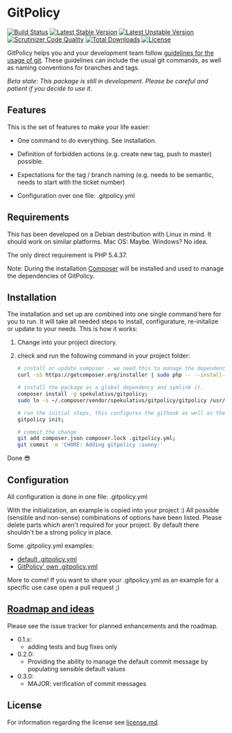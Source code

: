 GitPolicy
=========

[![Build Status](https://api.travis-ci.org/spekulatius/GitPolicy.svg?branch=master)](https://travis-ci.org/spekulatius/GitPolicy)
[![Latest Stable Version](https://poser.pugx.org/spekulatius/gitpolicy/version.svg)](https://github.com/spekulatius/gitpolicy/releases)
[![Latest Unstable Version](https://poser.pugx.org/spekulatius/gitpolicy/v/unstable.svg)](https://packagist.org/packages/spekulatius/gitpolicy)
[![Scrutinizer Code Quality](https://img.shields.io/scrutinizer/g/spekulatius/gitpolicy.svg)](https://scrutinizer-ci.com/g/spekulatius/gitpolicy?branch=master)
[![Total Downloads](https://poser.pugx.org/spekulatius/gitpolicy/downloads.svg)](https://packagist.org/packages/spekulatius/gitpolicy)
[![License](https://poser.pugx.org/spekulatius/gitpolicy/license.svg)](https://github.com/spekulatius/gitpolicy/blob/master/license.md)

GitPolicy helps you and your development team follow [guidelines for the usage of git](https://github.com/spekulatius/gitpolicy). These guidelines can include the usual git commands, as well as naming conventions for branches and tags.

*Beta state: This package is still in development. Please be careful and patient if you decide to use it.*


Features
--------

This is the set of features to make your life easier:

 * One command to do everything. See installation.

 * Definition of forbidden actions (e.g. create new tag, push to master) possible.

 * Expectations for the tag / branch naming (e.g. needs to be semantic, needs to start with the ticket number)

 * Configuration over one file: .gitpolicy.yml


Requirements
------------

This has been developed on a Debian destribution with Linux in mind. It should work on similar platforms. Mac OS: Maybe. Windows? No idea.

The only direct requirement is PHP 5.4.37.

Note: During the installation [Composer](https://getcomposer.org) will be installed and used to manage the dependencies of GitPolicy.


Installation
------------

The installation and set up are combined into one single command here for you to run. It will take all needed steps to install, configurature, re-initalize or update to your needs. This is how it works:

1. Change into your project directory.

2. check and run the following command in your project folder:

    ```bash
    # install or update composer - we need this to manage the dependencies
    curl -sS https://getcomposer.org/installer | sudo php -- --install-dir=/usr/local/bin --filename=composer;

    # install the package as a global dependency and symlink it.
    composer install -g spekulatius/gitpolicy;
    sudo ln -s ~/.composer/vendor/spekulatius/gitpolicy/gitpolicy /usr/local/bin/gitpolicy;

    # run the initial steps, this configures the githook as well as the inital config file.
    gitpolicy init;

    # commit the change
    git add composer.json composer.lock .gitpolicy.yml;
    git commit -m 'CHORE: Adding gitpolicy :sunny:'
    ```

Done :sunglasses:

Configuration
-------------

All configuration is done in one file: .gitpolicy.yml

With the initialization, an example is copied into your project :) All possible (sensible and non-sense) combinations of options have been listed. Please delete parts which aren't required for your project. By default there shouldn't be a strong policy in place.

Some .gitpolicy.yml examples:

 * [default .gitpolicy.yml](https://github.com/spekulatius/gitpolicy/blob/master/templates/.gitpolicy.yml)
 * [GitPolicy' own .gitpolicy.yml](https://github.com/spekulatius/gitpolicy/blob/master/.gitpolicy.yml)

More to come! If you want to share your .gitpolicy.yml as an example for a specific use case open a pull request ;)


[Roadmap and ideas](https://github.com/spekulatius/GitPolicy/issues)
-----------------

Please see the issue tracker for planned enhancements and the roadmap.

 * 0.1.x:
   * adding tests and bug fixes only
 * 0.2.0:
   * Providing the ability to manage the default commit message by populating sensible default values
 * 0.3.0:
   * MAJOR: verification of commit messages


License
-------

For information regarding the license see [license.md](https://github.com/spekulatius/GitPolicy/blob/master/license.md).
